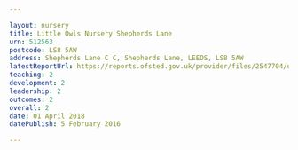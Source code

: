 ```yaml
---

layout: nursery
title: Little Owls Nursery Shepherds Lane
urn: 512563
postcode: LS8 5AW
address: Shepherds Lane C C, Shepherds Lane, LEEDS, LS8 5AW
latestReportUrl: https://reports.ofsted.gov.uk/provider/files/2547704/urn/512563.pdf
teaching: 2
development: 2
leadership: 2
outcomes: 2
overall: 2
date: 01 April 2018 
datePublish: 5 February 2016

---
```

